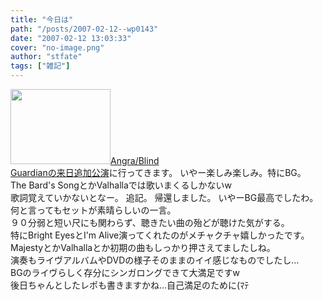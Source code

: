 ```yaml
---
title: "今日は"
path: "/posts/2007-02-12--wp0143"
date: "2007-02-12 13:03:33"
cover: "no-image.png"
author: "stfate"
tags: ["雑記"]
---
```


<style type="text/css">
<!--
p {white-space: pre-wrap};
-->
</style>

<img src="http://stfate.net/img/070122_212353.jpg" class="pict" width="160" height="120" /><a href="http://www.creativeman.co.jp/2007/angra/index.html" target="_blank">Angra/Blind Guardianの来日追加公演</a>に行ってきます。
いやー楽しみ楽しみ。特にBG。
The Bard's SongとかValhallaでは歌いまくるしかないw
歌詞覚えていかないとなー。
追記。
帰還しました。
いやーBG最高でしたわ。
何と言ってもセットが素晴らしいの一言。
９０分弱と短い尺にも関わらず、聴きたい曲の殆どが聴けた気がする。
特にBright EyesとI'm Alive演ってくれたのがメチャクチャ嬉しかったです。
MajestyとかValhallaとか初期の曲もしっかり押さえてましたしね。
演奏もライヴアルバムやDVDの様子そのままのイイ感じなものでしたし…
BGのライヴらしく存分にシンガロングできて大満足ですw
後日ちゃんとしたレポも書きますかね…自己満足のために(ﾏﾃ
